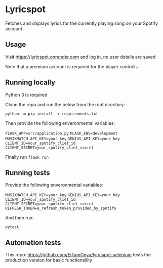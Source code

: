 # Lyricspot

Fetches and displays lyrics for the currently playing song on your Spotify account

## Usage

Visit https://lyricspot.onrender.com and log in, no user details are saved

Note that a premium account is required for the player controlls

## Running locally

Python 3 is required

Clone the repo and run the below from the root directory:

`python -m pip install -r requirements.txt`

Then provide the following enveronmental variables:

`FLASK_APP=src/application.py`
`FLASK_ENV=development`
`MUSIXMATCH_API_KEY=your_key`
`GENIUS_API_KEY=your_key`
`CLIENT_ID=your_spotify_cliet_id`
`CLIENT_SECRET=your_spotify_cliet_secret`

Finally run `flask run`

## Running tests

Provide the following enveronmental variables:

`MUSIXMATCH_API_KEY=your_key`
`GENIUS_API_KEY=your_key`
`CLIENT_ID=your_spotify_cliet_id`
`CLIENT_SECRET=your_spotify_cliet_secret`
`REFRESH_TOKEN=a_refresh_token_provided_by_spotify`

And then run:

`pytest`

## Automation tests

This repo: https://github.com/EiTamOnya/lyricspot-selenium tests the production version for basic functionallity
